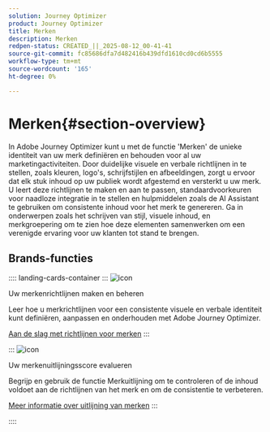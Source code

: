 ```yaml
---
solution: Journey Optimizer
product: Journey Optimizer
title: Merken
description: Merken
redpen-status: CREATED_||_2025-08-12_00-41-41
source-git-commit: fc85686dfa7d482416b439dfd1610cd0cd6b5555
workflow-type: tm+mt
source-wordcount: '165'
ht-degree: 0%

---
```



# Merken{#section-overview}

In Adobe Journey Optimizer kunt u met de functie &#39;Merken&#39; de unieke identiteit van uw merk definiëren en behouden voor al uw marketingactiviteiten. Door duidelijke visuele en verbale richtlijnen in te stellen, zoals kleuren, logo&#39;s, schrijfstijlen en afbeeldingen, zorgt u ervoor dat elk stuk inhoud op uw publiek wordt afgestemd en versterkt u uw merk. U leert deze richtlijnen te maken en aan te passen, standaardvoorkeuren voor naadloze integratie in te stellen en hulpmiddelen zoals de AI Assistant te gebruiken om consistente inhoud voor het merk te genereren. Ga in onderwerpen zoals het schrijven van stijl, visuele inhoud, en merkgroepering om te zien hoe deze elementen samenwerken om een verenigde ervaring voor uw klanten tot stand te brengen.

## Brands-functies

:::: landing-cards-container
:::
![icon](https://cdn.experienceleague.adobe.com/icons/circle-play.svg?lang=nl-NL)

Uw merkenrichtlijnen maken en beheren

Leer hoe u merkrichtlijnen voor een consistente visuele en verbale identiteit kunt definiëren, aanpassen en onderhouden met Adobe Journey Optimizer.

[Aan de slag met richtlijnen voor merken](../using/content-management/brands.md)
:::

:::
![icon](https://cdn.experienceleague.adobe.com/icons/list-check.svg?lang=nl-NL)

Uw merkenuitlijningsscore evalueren

Begrijp en gebruik de functie Merkuitlijning om te controleren of de inhoud voldoet aan de richtlijnen van het merk en om de consistentie te verbeteren.

[Meer informatie over uitlijning van merken](../using/content-management/brands-score.md)
:::

::::
